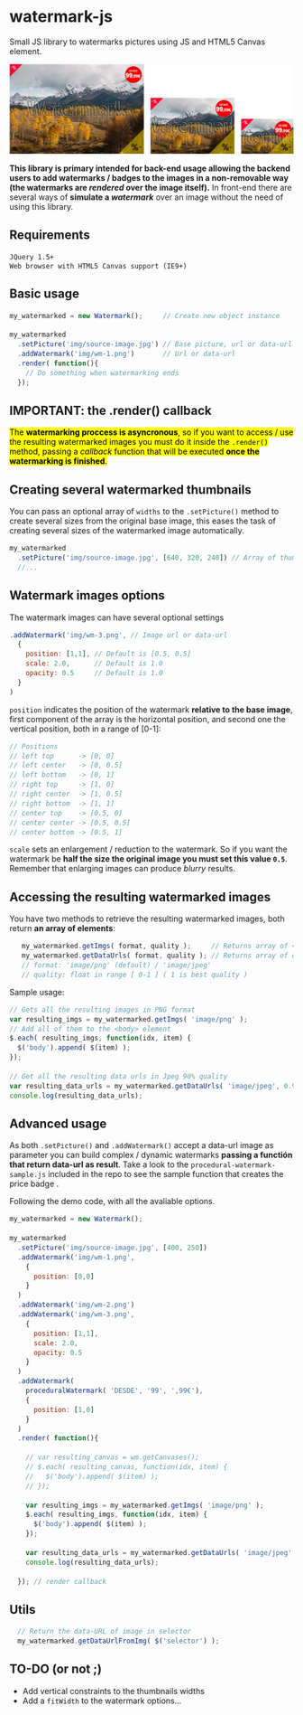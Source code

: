 # watermark-js
Small JS library to watermarks pictures using JS and HTML5 Canvas element.

<img src="https://github.com/carloscabo/watermark-js/raw/master/result-screen-shot.png">

**This library is primary intended for back-end usage allowing the backend users to add watermarks / badges to the images in a non-removable way (the watermarks are _rendered_ over the image itself).** In front-end there are several ways of **simulate a _watermark_** over an image without the need of using this library.

## Requirements

````
JQuery 1.5+
Web browser with HTML5 Canvas support (IE9+)
````

## Basic usage

````javascript
my_watermarked = new Watermark();     // Create new object instance

my_watermarked
  .setPicture('img/source-image.jpg') // Base picture, url or data-url
  .addWatermark('img/wm-1.png')       // Url or data-url
  .render( function(){
    // Do something when watermarking ends
  });
````

## IMPORTANT: the .render() callback
<mark> The **watermarking proccess is asyncronous**, so if you want to access / use the resulting watermarked images you must do it inside the `.render()` method, passing a _callback_ function that will be executed **once the watermarking is finished**. </mark>

## Creating several watermarked thumbnails
You can pass an optional array of `widths` to the `.setPicture()` method to create several sizes from the original base image, this eases the task of creating several sizes of the watermarked image automatically.

````javascript
my_watermarked
  .setPicture('img/source-image.jpg', [640, 320, 240]) // Array of thumbs widths
  //...
````

## Watermark images options
The watermark images can have several optional settings

````javascript
.addWatermark('img/wm-3.png', // Image url or data-url
  {
    position: [1,1], // Default is [0.5, 0.5]
    scale: 2.0,      // Default is 1.0
    opacity: 0.5     // Default is 1.0
  }
)
````

`position` indicates the position of the watermark **relative to the base image**, first component of the array is the horizontal position, and second one the vertical position, both in a range of [0-1]:

````javascript
// Positions
// left top      -> [0, 0]
// left center   -> [0, 0.5]
// left bottom   -> [0, 1]
// right top     -> [1, 0]
// right center  -> [1, 0.5]
// right bottom  -> [1, 1]
// center top    -> [0.5, 0]
// center center -> [0.5, 0.5]
// center bottom -> [0.5, 1]
````

`scale` sets an enlargement / reduction to the watermark. So if you want the watermark be **half the size the original image you must set this value `0.5`**. Remember that enlarging images can produce _blurry_ results.

## Accessing the resulting watermarked images

You have two methods to retrieve the resulting watermarked images, both return **an array of elements**:

````javascript
   my_watermarked.getImgs( format, quality );     // Returns array of <img>s
   my_watermarked.getDataUrls( format, quality ); // Returns array of data-urls
   // format: 'image/png' (default) / 'image/jpeg'
   // quality: float in range [ 0-1 ] ( 1 is best quality )
````

Sample usage:

````javascript
// Gets all the resulting images in PNG format
var resulting_imgs = my_watermarked.getImgs( 'image/png' );
// Add all of them to the <body> element
$.each( resulting_imgs, function(idx, item) {
  $('body').append( $(item) );
});

// Get all the resulting data urls in Jpeg 90% quality
var resulting_data_urls = my_watermarked.getDataUrls( 'image/jpeg', 0.9 );
console.log(resulting_data_urls);
````

## Advanced usage
As both `.setPicture()` and `.addWatermark()` accept a data-url image as parameter you can build complex / dynamic watermarks **passing a functión that return data-url as result**. Take a look to the `procedural-watermark-sample.js` included in the repo to see the sample function that creates the price badge .

Following the demo code, with all the avaliable options.

````javascript
my_watermarked = new Watermark();

my_watermarked
  .setPicture('img/source-image.jpg', [400, 250])
  .addWatermark('img/wm-1.png',
    {
      position: [0,0]
    }
  )
  .addWatermark('img/wm-2.png')
  .addWatermark('img/wm-3.png',
    {
      position: [1,1],
      scale: 2.0,
      opacity: 0.5
    }
  )
  .addWatermark(
    proceduralWatermark( 'DESDE', '99', ',99€'),
    {
      position: [1,0]
    }
  )
  .render( function(){

    // var resulting_canvas = wm.getCanvases();
    // $.each( resulting_canvas, function(idx, item) {
    //   $('body').append( $(item) );
    // });

    var resulting_imgs = my_watermarked.getImgs( 'image/png' );
    $.each( resulting_imgs, function(idx, item) {
      $('body').append( $(item) );
    });

    var resulting_data_urls = my_watermarked.getDataUrls( 'image/jpeg', 0.9 );
    console.log(resulting_data_urls);

  }); // render callback
````

## Utils
````javascript
  // Return the data-URL of image in selector
  my_watermarked.getDataUrlFromImg( $('selector') );
````

## TO-DO (or not ;)
- Add vertical constraints to the thumbnails widths
- Add a `fitWidth` to the watermark options...
